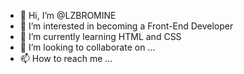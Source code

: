 - 👋 Hi, I’m @LZBROMINE
- 👀 I’m interested in becoming a Front-End Developer
- 🌱 I’m currently learning HTML and CSS
- 💞️ I’m looking to collaborate on ...
- 📫 How to reach me ...

<!---
LZBROMINE/LZBROMINE is a ✨ special ✨ repository because its `README.md` (this file) appears on your GitHub profile.
You can click the Preview link to take a look at your changes.
--->
